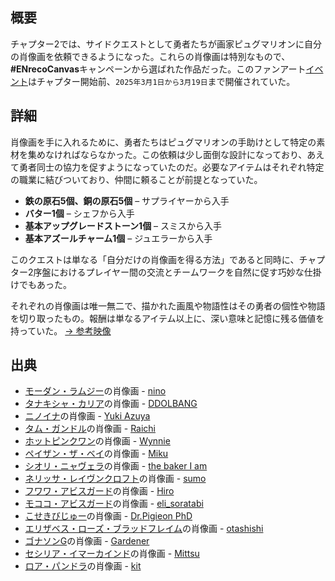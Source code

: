<!-- title: 肖像画 -->

<!-- quote: これを見ると、なんだか懐かしい気持ちになる…… -->

<!-- chapters: 1 -->

<!-- images: (モーダン・ラムジーの肖像画), (タナキシャ・カリアの肖像画), (ニノイナの肖像画), (タム・ガンドルの肖像画), (ホットピンクワンの肖像画), (ペイザン・ザ・ベイの肖像画), (シオリ・ニャヴェラの肖像画), (ネリッサ・ジュリエット・レイヴンクロフトの肖像画), (フワワ・アビスガードの肖像画), (モココ・アビスガードの肖像画), (こせきびじゅーの肖像画), (エリザベス・ローズ・ブラッドフレイムの肖像画), (ゴナソンGの肖像画), (セシリア・イマーカインドの肖像画), (ロア・パンドラの肖像画) -->

<!-- model: false -->

## 概要

チャプター2では、サイドクエストとして勇者たちが画家ピュグマリオンに自分の肖像画を依頼できるようになった。これらの肖像画は特別なもので、**#ENrecoCanvas**キャンペーンから選ばれた作品だった。このファンアート[イベント](https://x.com/hololive_En/status/1895609934085325149)はチャプター開始前、`2025年3月1日から3月19日`まで開催されていた。

## 詳細

肖像画を手に入れるために、勇者たちはピュグマリオンの手助けとして特定の素材を集めなければならなかった。この依頼は少し面倒な設計になっており、あえて勇者同士の協力を促すようになっていたのだ。必要なアイテムはそれぞれ特定の職業に結びついており、仲間に頼ることが前提となっていた。

- **鉄の原石5個、銅の原石5個** – サプライヤーから入手
- **バター1個** – シェフから入手
- **基本アップグレードストーン1個** – スミスから入手
- **基本アズールチャーム1個** – ジュエラーから入手

このクエストは単なる「自分だけの肖像画を得る方法」であると同時に、チャプター2序盤におけるプレイヤー間の交流とチームワークを自然に促す巧妙な仕掛けでもあった。

それぞれの肖像画は唯一無二で、描かれた画風や物語性はその勇者の個性や物語を切り取ったもの。報酬は単なるアイテム以上に、深い意味と記憶に残る価値を持っていた。
[→ 参考映像](https://www.youtube.com/live/CVF91CqGD80?si=xnTcW4oA0I5l5zax&t=4441)

## 出典

- [モーダン・ラムジー](#entry:calli-entry)の肖像画 - [nino](https://x.com/2nochuu/status/1902511940938952880)
- [タナキシャ・カリア](#entry:kiara-entry)の肖像画 - [DDOLBANG](https://x.com/DDOLBANG11/status/1901809462907896270/photo/1)
- [ニノイナ](#entry:ina-entry)の肖像画 - [Yuki Azuya](https://x.com/YukiAzuyaYuki/status/1897289589376815208/photo/1)
- [タム・ガンドル](#entry:kronii-entry)の肖像画 - [Raichi](https://x.com/KirisakiLychee/status/1902258670706237921)
- [ホットピンクワン](#entry:irys-entry)の肖像画 - [Wynnie](https://x.com/WynnTerra_/status/1902017659547353299)
- [ペイザン・ザ・ベイ](#entry:bae-entry)の肖像画 - [Miku](https://x.com/Mikururun/status/1899107067182411936/photo/1)
- [シオリ・ニャヴェラ](#entry:shiori-entry)の肖像画 - [the baker I am](https://x.com/imabaker111/status/1901017602388095009)
- [ネリッサ・レイヴンクロフト](#entry:nerissa-entry)の肖像画 - [sumo](https://x.com/sumo88_/status/1900190544602734862)
- [フワワ・アビスガード](#entry:fuwawa-entry)の肖像画 - [Hiro](https://x.com/hiroavrs/status/1902520304167203278/photo/1)
- [モココ・アビスガード](#entry:mococo-entry)の肖像画 - [eli_soratabi](https://x.com/elis_soratabi/status/1935579733976396182)
- [こせきびじゅー](#entry:bijou-entry)の肖像画 - [Dr.Pigieon PhD](https://x.com/PhdPigeon/status/1896821416395436357)
- [エリザベス・ローズ・ブラッドフレイム](#entry:liz-entry)の肖像画 - [otashishi](https://x.com/ashiartwork/status/1900196831394668961)
- [ゴナソンG](#entry:gigi-entry)の肖像画 - [Gardener](https://x.com/jhgardener_/status/1901266522120794617)
- [セシリア・イマーカインド](#entry:cecilia-entry)の肖像画 - [Mittsu](https://x.com/MittsumiA/status/1902371897985397070/photo/1)
- [ロア・パンドラ](#entry:raora-entry)の肖像画 - [kit](https://x.com/quartzquadrant/status/1902200030980649355)
